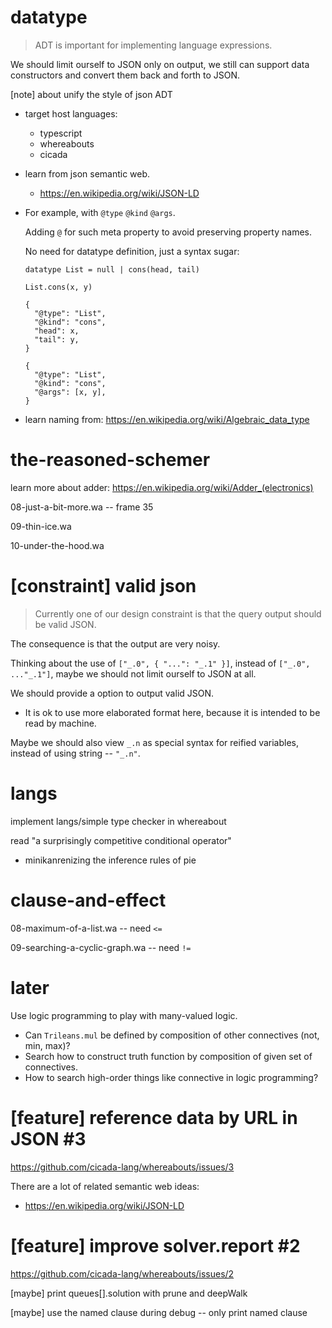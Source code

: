 # datatype

> ADT is important for implementing language expressions.

We should limit ourself to JSON only on output,
we still can support data constructors
and convert them back and forth to JSON.

[note] about unify the style of json ADT

- target host languages:

  - typescript
  - whereabouts
  - cicada

- learn from json semantic web.

  - https://en.wikipedia.org/wiki/JSON-LD

- For example, with `@type` `@kind` `@args`.

  Adding `@` for such meta property
  to avoid preserving property names.

  No need for datatype definition, just a syntax sugar:

  ```
  datatype List = null | cons(head, tail)

  List.cons(x, y)

  {
    "@type": "List",
    "@kind": "cons",
    "head": x,
    "tail": y,
  }

  {
    "@type": "List",
    "@kind": "cons",
    "@args": [x, y],
  }
  ```

- learn naming from: https://en.wikipedia.org/wiki/Algebraic_data_type

# the-reasoned-schemer

learn more about adder: https://en.wikipedia.org/wiki/Adder_(electronics)

08-just-a-bit-more.wa -- frame 35

09-thin-ice.wa

10-under-the-hood.wa

# [constraint] valid json

> Currently one of our design constraint is that
> the query output should be valid JSON.

The consequence is that the output are very noisy.

Thinking about the use of `["_.0", { "...": "_.1" }]`,
instead of `["_.0", ..."_.1"]`,
maybe we should not limit ourself to JSON at all.

We should provide a option to output valid JSON.

- It is ok to use more elaborated format here,
  because it is intended to be read by machine.

Maybe we should also view `_.n` as special syntax for reified variables,
instead of using string -- `"_.n"`.

# langs

implement langs/simple type checker in whereabout

read "a surprisingly competitive conditional operator"

- minikanrenizing the inference rules of pie

# clause-and-effect

08-maximum-of-a-list.wa -- need `<=`

09-searching-a-cyclic-graph.wa -- need `!=`

# later

Use logic programming to play with many-valued logic.

- Can `Trileans.mul` be defined by composition of other connectives (not, min, max)?
- Search how to construct truth function by composition of given set of connectives.
- How to search high-order things like connective in logic programming?

# [feature] reference data by URL in JSON #3

https://github.com/cicada-lang/whereabouts/issues/3

There are a lot of related semantic web ideas:

- https://en.wikipedia.org/wiki/JSON-LD

# [feature] improve solver.report #2

https://github.com/cicada-lang/whereabouts/issues/2

[maybe] print queues[].solution with prune and deepWalk

[maybe] use the named clause during debug -- only print named clause

